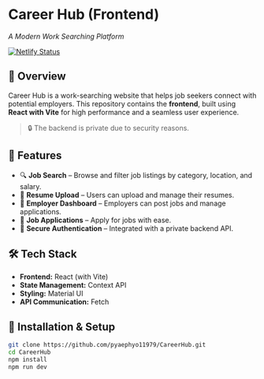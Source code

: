 # Career Hub (Frontend)  
*A Modern Work Searching Platform*  

[![Netlify Status](https://api.netlify.com/api/v1/badges/26ac0648-368e-4eb9-95d9-7b25f605304a/deploy-status)](https://app.netlify.com/sites/car33rhub/deploys)

## 🚀 Overview  
Career Hub is a work-searching website that helps job seekers connect with potential employers. This repository contains the **frontend**, built using **React with Vite** for high performance and a seamless user experience.  

> 🔒 The backend is private due to security reasons.  

## 🌟 Features  
- 🔍 **Job Search** – Browse and filter job listings by category, location, and salary.  
- 📝 **Resume Upload** – Users can upload and manage their resumes.  
- 💼 **Employer Dashboard** – Employers can post jobs and manage applications.  
- 📜 **Job Applications** – Apply for jobs with ease.  
- 🔐 **Secure Authentication** – Integrated with a private backend API.  

## 🛠️ Tech Stack  
- **Frontend:** React (with Vite)  
- **State Management:**  Context API  
- **Styling:**  Material UI  
- **API Communication:** Fetch 
## 🚀 Installation & Setup  
```sh
git clone https://github.com/pyaephyo11979/CareerHub.git
cd CareerHub
npm install
npm run dev
